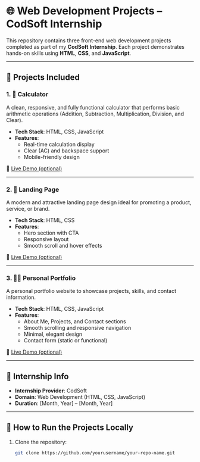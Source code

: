 # 🌐 Web Development Projects – CodSoft Internship

This repository contains three front-end web development projects completed as part of my **CodSoft Internship**. Each project demonstrates hands-on skills using **HTML**, **CSS**, and **JavaScript**.

---

## 📁 Projects Included

### 1. 🧮 Calculator
A clean, responsive, and fully functional calculator that performs basic arithmetic operations (Addition, Subtraction, Multiplication, Division, and Clear).

- **Tech Stack**: HTML, CSS, JavaScript
- **Features**:
  - Real-time calculation display
  - Clear (AC) and backspace support
  - Mobile-friendly design

🔗 [Live Demo (optional)](https://your-calculator-link.com)

---

### 2. 🚀 Landing Page
A modern and attractive landing page design ideal for promoting a product, service, or brand.

- **Tech Stack**: HTML, CSS
- **Features**:
  - Hero section with CTA
  - Responsive layout
  - Smooth scroll and hover effects

🔗 [Live Demo (optional)](https://your-landing-page-link.com)

---

### 3. 🧑‍💼 Personal Portfolio
A personal portfolio website to showcase projects, skills, and contact information.

- **Tech Stack**: HTML, CSS, JavaScript
- **Features**:
  - About Me, Projects, and Contact sections
  - Smooth scrolling and responsive navigation
  - Minimal, elegant design
  - Contact form (static or functional)

🔗 [Live Demo (optional)](https://your-portfolio-link.com)

---

## 📌 Internship Info

- **Internship Provider**: CodSoft
- **Domain**: Web Development (HTML, CSS, JavaScript)
- **Duration**: [Month, Year] – [Month, Year]

---

## 🚀 How to Run the Projects Locally

1. Clone the repository:
   ```bash
   git clone https://github.com/yourusername/your-repo-name.git